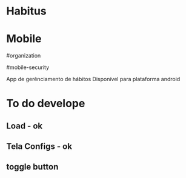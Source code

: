 


# Habitus

# Mobile 

#organization

#mobile-security

App de gerênciamento de hábitos
Disponível para plataforma android

# To do develope

## Load - ok

## Tela Configs - ok

## toggle button
